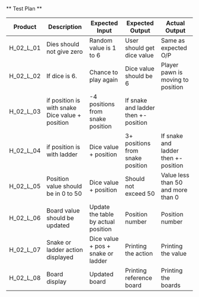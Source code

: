 ** Test Plan **


|Product|Description|	Expected Input|	Expected Output|	Actual Output|
|-------|-----------|---------------|----------------|----------------|
|H_02_L_01|	Dies should not give zero|	Random value is 1 to 6|	User should get dice value|	Same as expected O/P|
|H_02_L_02|If dice is 6.| Chance to play again|	Dice value should be 6|	Player pawn is moving to position|	Pawn move 6+ times as in dice|
|H_02_L_03|	if position is with snake	Dice value + position|	-4 positions from snake position|	If snake and ladder then +- position|
|H_02_L_04|	if position is with ladder|	Dice value + position|3+ positions from snake position|	If snake and ladder then +- position|
|H_02_L_05|	Position value should be in 0 to 50|	Dice value + position|	Should not exceed 50|	Value less than 50 and more than 0|
|H_02_L_06|	Board value should be updated|	Update the table by actual position|	Position number|	Position number|
|H_02_L_07|	Snake or ladder action displayed|	Dice value + pos + snake or ladder|	Printing the action|	Printing the value|
|H_02_L_08|	Board display| 	Updated board|	Printing reference board|	Printing the boards||


